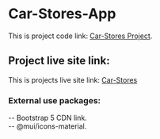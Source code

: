 # Car-Stores-App

This is project code link: [Car-Stores Project](https://github.com/Programming-Hero-Web-Course4/lucky-one-Ramash3828).

## Project live site link:

This is projects live site link: [Car-Stores](https://car-stores-app.netlify.app/)

### External use packages:

-- Bootstrap 5 CDN link. \
-- @mui/icons-material.
